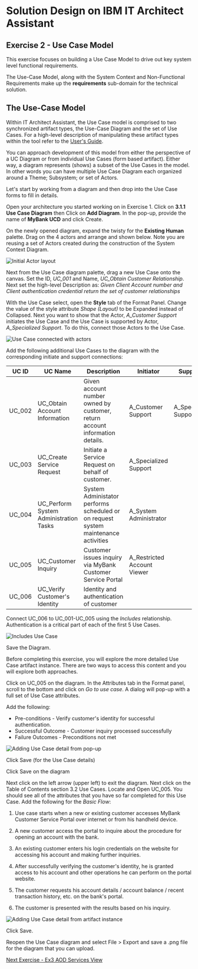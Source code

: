 # Solution Design on IBM IT Architect Assistant

## Exercise 2 - Use Case Model



This exercise focuses on building a Use Case Model to drive out key system level functional requirements.

The Use-Case Model, along with the System Context and Non-Functional Requirements make up the **requirements** sub-domain for the technical solution. 

## The Use-Case Model

Within IT Architect Assistant, the Use Case model is comprised to two synchronized artifact types, the Use-Case Diagram and the set of Use Cases.  For a high-level description of manipulating these artifact types within the tool refer to the [User's Guide](https://github.com/IBM/itaa-docs/blob/master/docs/enterprise/Artifact-Details-ITAA.md#use-cases-and-use-case-diagrams).  

You can approach development of this model from either the perspective of a UC Diagram or from individual Use Cases (form based artifact).  Either way, a diagram represents (shows) a subset of the Use Cases in the model.  In other words you can have multiple Use Case Diagram each organized around a Theme; Subsystem; or set of Actors.

Let's start by working from a diagram and then drop into the Use Case forms to fill in details.

Open your architecture you started working on in Exercise 1. Click on **3.1.1 Use Case Diagram** then Click on **Add Diagram**. In the pop-up, provide the name of **MyBank UCD** and click Create.

On the newly opened diagram, expand the twisty for the **Existing Human** palette.  Drag on the 4 actors and arrange and shown below. Note you are reusing a set of Actors created during the construction of the System Context Diagram.

![Initial Actor layout](./images/actors_on_ucd.png)

Next from the Use Case diagram palette, drag a new Use Case onto the canvas. Set the ID, *UC_001* and Name, *UC_Obtain Customer Relationship*. Next set the high-level Description as: *Given Client Account number and Client authentication credential return the set of customer relationships*

With the Use Case select, open the **Style** tab of the Format Panel. Change the value of the style attribute *Shape (Layout)* to be Expanded instead of Collapsed.  Next you want to show that the Actor, *A_Customer Support* initiates the Use Case and the Use Case is supported by Actor, *A_Specialized Support*. To do this, connect those Actors to the Use Case.

![Use Case connected with actors](./images/connected_uc.png)

Add the following additional Use Cases to the diagram with the corresponding initiate and support connections:

| UC ID  | UC Name                                | Description                                                  | Initiator                   | Supporter             |
| ------ | -------------------------------------- | ------------------------------------------------------------ | --------------------------- | --------------------- |
| UC_002 | UC_Obtain Account Information          | Given account number owned by customer, return account information details. | A_Customer Support          | A_Specialized Support |
| UC_003 | UC_Create Service Request              | Initiate a Service Request on behalf of customer.            | A_Specialized Support       |                       |
| UC_004 | UC_Perform System Administration Tasks | System Administator performs scheduled or on request system maintenance activities | A_System Administrator      |                       |
| UC_005 | UC_Customer Inquiry                    | Customer issues inquiry via MyBank Customer Service Portal   | A_Restricted Account Viewer |                       |
| UC_006 | UC_Verify Customer's Identity          | Identity and authentication of customer                      |                             |                       |

Connect UC_006 to UC_001-UC_005 using the *Includes* relationship. Authentication is a critical part of each of the first 5 Use Cases.

![Includes Use Case](./images/included_uc.png)

Save the Diagram.

Before completing this exercise, you will explore the more detailed Use Case artifact instance. There are two ways to access this content and you will explore both approaches.

Click on UC_005 on the diagram. In the Attributes tab in the Format panel, scroll to the bottom and click on *Go to use case*. A dialog will pop-up with a full set of Use Case attributes. 

Add the following: 

- Pre-conditions -   Verify customer's identity for  successful authentication.
- Successful Outcome - Customer inquiry processed successfully
- Failure Outcomes - Preconditions not met

![Adding Use Case detail from pop-up](./images/edit_uc_popup.png)

Click Save (for the Use Case details)

Click Save on the diagram

Next click on the left arrow (upper left) to exit the diagram. Next click on the Table of Contents section 3.2 Use Cases. Locate and Open UC_005.  You should see all of the attributes that you have so far completed for this Use Case.  Add the following for the *Basic Flow*:

1. Use case starts when a new or existing customer accesses MyBank Customer Service Portal over internet or from his handheld device.

2. A new customer access the portal to inquire about the procedure for opening an account with the bank.

3. An existing customer enters his login credentials on the website for accessing his account and making further inquiries.

4. After successfully verifying the customer's identity, he is granted access to his account and other operations he can perform on the portal website.

5. The customer requests his account details / account balance / recent transaction history, etc. on the bank's portal.

6. The customer is presented with the results based on his inquiry.

![Adding Use Case detail from artifact instance](./images/edit_uc_detail.png)

Click Save.

Reopen the Use Case diagram and select File > Export and save a .png file for the diagram that you can upload.





[Next Exercise - Ex3 AOD Services View](./Ex2-AOD-Services)